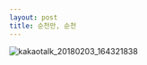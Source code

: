 ```yaml
---
layout: post
title: 순천만, 순천
---
```


![kakaotalk_20180203_164321838](https://user-images.githubusercontent.com/26464535/35765150-a029914c-0901-11e8-8e30-083dff8a7500.jpg)
